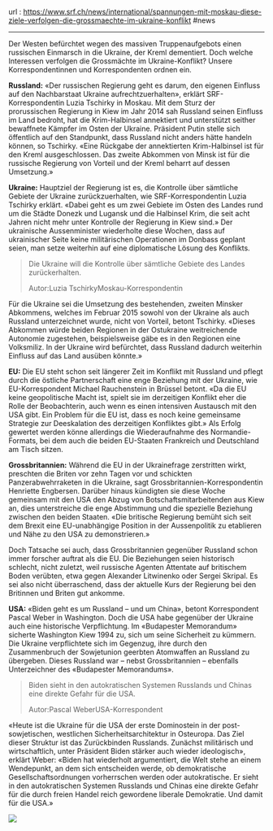 url : https://www.srf.ch/news/international/spannungen-mit-moskau-diese-ziele-verfolgen-die-grossmaechte-im-ukraine-konflikt
#news 

---

Der Westen befürchtet wegen des massiven Truppenaufgebots einen russischen Einmarsch in die Ukraine, der Kreml dementiert. Doch welche Interessen verfolgen die Grossmächte im Ukraine-Konflikt? Unsere Korrespondentinnen und Korrespondenten ordnen ein.

**Russland:** «Der russischen Regierung geht es darum, den eigenen Einfluss auf den Nachbarstaat Ukraine aufrechtzuerhalten», erklärt SRF-Korrespondentin Luzia Tschirky in Moskau. Mit dem Sturz der prorussischen Regierung in Kiew im Jahr 2014 sah Russland seinen Einfluss im Land bedroht, hat die Krim-Halbinsel annektiert und unterstützt seither bewaffnete Kämpfer im Osten der Ukraine. Präsident Putin stelle sich öffentlich auf den Standpunkt, dass Russland nicht anders hätte handeln können, so Tschirky. «Eine Rückgabe der annektierten Krim-Halbinsel ist für den Kreml ausgeschlossen. Das zweite Abkommen von Minsk ist für die russische Regierung von Vorteil und der Kreml beharrt auf dessen Umsetzung.»

**Ukraine:** Hauptziel der Regierung ist es, die Kontrolle über sämtliche Gebiete der Ukraine zurückzuerhalten, wie SRF-Korrespondentin Luzia Tschirky erklärt. «Dabei geht es um zwei Gebiete im Osten des Landes rund um die Städte Donezk und Lugansk und die Halbinsel Krim, die seit acht Jahren nicht mehr unter Kontrolle der Regierung in Kiew sind.» Der ukrainische Aussenminister wiederholte diese Wochen, dass auf ukrainischer Seite keine militärischen Operationen im Donbass geplant seien, man setze weiterhin auf eine diplomatische Lösung des Konflikts.

> Die Ukraine will die Kontrolle über sämtliche Gebiete des Landes zurückerhalten.
> 
> Autor:Luzia TschirkyMoskau-Korrespondentin

Für die Ukraine sei die Umsetzung des bestehenden, zweiten Minsker Abkommens, welches im Februar 2015 sowohl von der Ukraine als auch Russland unterzeichnet wurde, nicht von Vorteil, betont Tschirky. «Dieses Abkommen würde beiden Regionen in der Ostukraine weitreichende Autonomie zugestehen, beispielsweise gäbe es in den Regionen eine Volksmiliz. In der Ukraine wird befürchtet, dass Russland dadurch weiterhin Einfluss auf das Land ausüben könnte.»

**EU:** Die EU steht schon seit längerer Zeit im Konflikt mit Russland und pflegt durch die östliche Partnerschaft eine enge Beziehung mit der Ukraine, wie EU-Korrespondent Michael Rauchenstein in Brüssel betont. «Da die EU keine geopolitische Macht ist, spielt sie im derzeitigen Konflikt eher die Rolle der Beobachterin, auch wenn es einen intensiven Austausch mit den USA gibt. Ein Problem für die EU ist, dass es noch keine gemeinsame Strategie zur Deeskalation des derzeitigen Konfliktes gibt.» Als Erfolg gewertet werden könne allerdings die Wiederaufnahme des Normandie-Formats, bei dem auch die beiden EU-Staaten Frankreich und Deutschland am Tisch sitzen.

**Grossbritannien:** Während die EU in der Ukrainefrage zerstritten wirkt, preschten die Briten vor zehn Tagen vor und schickten Panzerabwehrraketen in die Ukraine, sagt Grossbritannien-Korrespondentin Henriette Engbersen. Darüber hinaus kündigten sie diese Woche gemeinsam mit den USA den Abzug von Botschaftsmitarbeitenden aus Kiew an, dies unterstreiche die enge Abstimmung und die spezielle Beziehung zwischen den beiden Staaten. «Die britische Regierung bemüht sich seit dem Brexit eine EU-unabhängige Position in der Aussenpolitik zu etablieren und Nähe zu den USA zu demonstrieren.»

Doch Tatsache sei auch, dass Grossbritannien gegenüber Russland schon immer forscher auftrat als die EU. Die Beziehungen seien historisch schlecht, nicht zuletzt, weil russische Agenten Attentate auf britischem Boden verübten, etwa gegen Alexander Litwinenko oder Sergei Skripal. Es sei also nicht überraschend, dass der aktuelle Kurs der Regierung bei den Britinnen und Briten gut ankomme.

**USA:** «Biden geht es um Russland – und um China», betont Korrespondent Pascal Weber in Washington. Doch die USA habe gegenüber der Ukraine auch eine historische Verpflichtung. Im «Budapester Memorandum» sicherte Washington Kiew 1994 zu, sich um seine Sicherheit zu kümmern. Die Ukraine verpflichtete sich im Gegenzug, ihre durch den Zusammenbruch der Sowjetunion geerbten Atomwaffen an Russland zu übergeben. Dieses Russland war – nebst Grossbritannien – ebenfalls Unterzeichner des «Budapester Memorandums».

> Biden sieht in den autokratischen Systemen Russlands und Chinas eine direkte Gefahr für die USA.
> 
> Autor:Pascal WeberUSA-Korrespondent

«Heute ist die Ukraine für die USA der erste Dominostein in der post-sowjetischen, westlichen Sicherheitsarchitektur in Osteuropa. Das Ziel dieser Struktur ist das Zurückbinden Russlands. Zunächst militärisch und wirtschaftlich, unter Präsident Biden stärker auch wieder ideologisch», erklärt Weber: «Biden hat wiederholt argumentiert, die Welt stehe an einem Wendepunkt, an dem sich entscheiden werde, ob demokratische Gesellschaftsordnungen vorherrschen werden oder autokratische. Er sieht in den autokratischen Systemen Russlands und Chinas eine direkte Gefahr für die durch freien Handel reich gewordene liberale Demokratie. Und damit für die USA.»

![](https://www.srf.ch/static/infografix/_2022_01/G_220121_Truppen_RU_Ukraine_dva/G_220121_Truppen_RU_Ukraine_dva.jpg)

